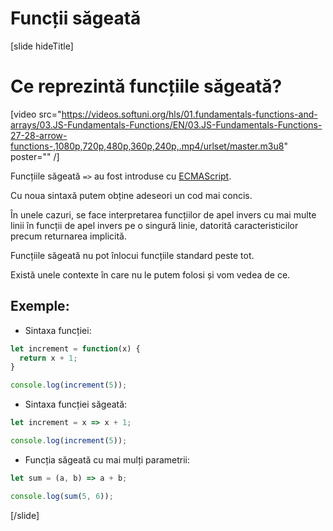 # Funcții săgeată

[slide hideTitle]
# Ce reprezintă funcțiile săgeată?

[video src="https://videos.softuni.org/hls/01.fundamentals-functions-and-arrays/03.JS-Fundamentals-Functions/EN/03.JS-Fundamentals-Functions-27-28-arrow-functions-,1080p,720p,480p,360p,240p,.mp4/urlset/master.m3u8" poster="" /]

Funcțiile săgeată `=>` au fost introduse cu [ECMAScript](https://en.wikipedia.org/wiki/ECMAScript). 

Cu noua sintaxă putem obține adeseori un cod mai concis.

În unele cazuri, se face interpretarea funcțiilor de apel invers cu mai multe linii în funcții de apel invers pe o singură linie, datorită caracteristicilor precum returnarea implicită.

Funcțiile săgeată nu pot înlocui funcțiile standard peste tot.

Există unele contexte în care nu le putem folosi și vom vedea de ce.

## Exemple:

- Sintaxa funcției:

```js live
let increment = function(x) {
  return x + 1;
}

console.log(increment(5));  
```

- Sintaxa funcției săgeată:

``` js live
let increment = x => x + 1;

console.log(increment(5));  
```

- Funcția săgeată cu mai mulți parametrii:

```js live
let sum = (a, b) => a + b;

console.log(sum(5, 6));  
```

[/slide]
